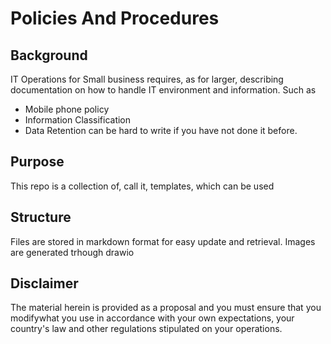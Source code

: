 # Policies And Procedures
## Background
IT Operations for Small business requires, as for larger, describing documentation on how to handle IT environment and information. 
Such as
* Mobile phone policy
* Information Classification
* Data Retention
can be hard to write if you have not done it before.
## Purpose
This repo is a collection of, call it, templates, which can be used
## Structure
Files are stored in markdown format for easy update and retrieval.
Images are generated trhough drawio 
## Disclaimer
The material herein is provided as a proposal and you must ensure that you modifywhat you use in accordance with your own expectations, your country's law and other regulations stipulated on your operations.

